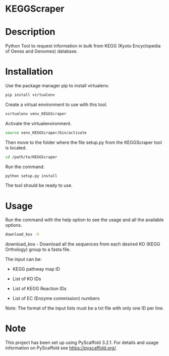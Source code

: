 KEGGScraper
===========

Description
===========

Python Tool to request information in bulk from KEGG (Kyoto Encyclopedia of Genes and Genomes) database.

Installation 
============

Use the package manager pip to install virtualenv.

```bash
pip install virtualenv
```

Create a virtual environment to use with this tool.

```bash
virtualenv venv_KEGGScraper
```

Activate the virtualenvironment.

```bash
source venv_KEGGScraper/bin/activate
```

Then move to the folder where the file setup.py from the KEGGScraper tool is located.

```bash
cd /path/to/KEGGScraper
```

Run the command:

```bash
python setup.py install 
```

The tool should be ready to use.

Usage
=====

Run the command with the help option to see the usage and all the available options.

```bash 
download_kos -h
```

download_kos - Download all the sequences from each desired KO (KEGG Orthology) group to a fasta file.

The input can be:

- KEGG pathway map ID

- List of KO IDs

- List of KEGG Reaction IDs

- List of EC (Enzyme commission) numbers

Note: The format of the input lists must be a txt file with only one ID per line.


Note
====

This project has been set up using PyScaffold 3.2.1. For details and usage
information on PyScaffold see https://pyscaffold.org/.

